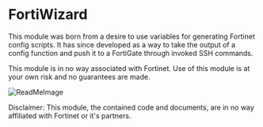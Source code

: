 # FortiWizard
This module was born from a desire to use variables for generating Fortinet config scripts. It has since developed as a way to take the output of a config function and push it to a FortiGate through invoked SSH commands.

This module is in no way associated with Fortinet. Use of this module is at your own risk and no guarantees are made.

![ReadMeImage](https://github.com/TheTaylorLee/AdminToolbox/blob/master/Images/AdminToolbox.FortiWizard.png)


Disclaimer: This module, the contained code and documents, are in no way affiliated with Fortinet or it's partners.